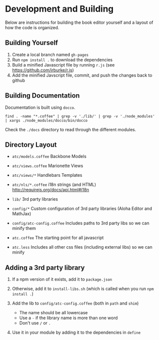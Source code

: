# Development and Building

Below are instructions for building the book editor yourself and a layout
of how the code is organized.

## Building Yourself

1. Create a local branch named `gh-pages`
2. Run `npm install .` to download the dependencies
3. Build a minified Javascript file by running `r.js` (see https://github.com/jrburke/r.js)
4. Add the minified Javscript file, commit, and push the changes back to github

## Building Documentation

Documentation is built using `docco`.

    find . -name "*.coffee" | grep -v './lib/' | grep -v './node_modules' | xargs ./node_modules/docco/bin/docco

Check the `./docs` directory to read through the different modules.

## Directory Layout

* `atc/models.coffee`    Backbone Models
* `atc/views.coffee`     Marionette Views
* `atc/views/*`          Handlebars Templates
* `atc/nls/*.coffee`     i18n strings (and HTML) http://requirejs.org/docs/api.html#i18n
* `lib/`                 3rd party libraries
* `config/*`             Custom configuration of 3rd party libraries (Aloha Editor and MathJax)
* `config/atc-config.coffee` Includes paths to 3rd party libs so we can minify them

* `atc.coffee`   The starting point for all javascript
* `atc.less`     Includes all other css files (including external libs) so we can minify

## Adding a 3rd party library

1. If a npm version of it exists, add it to `package.json`
2. Otherwise, add it to `install-libs.sh` (which is called when you run `npm install .`)
3. Add the lib to `config/atc-config.coffee` (both in `path` and `shim`)
    * The name should be all lowercase
    * Use a `-` if the library name is more than one word
    * Don't use `/` or `.`

4. Use it in your module by adding it to the dependencies in `define`
